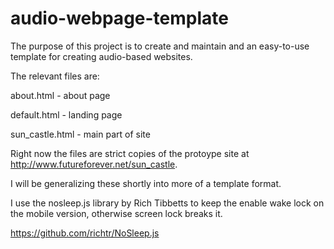 # audio-webpage-template

The purpose of this project is to create and maintain and an easy-to-use template for creating audio-based websites.

The relevant files are:

about.html - about page

default.html - landing page

sun_castle.html - main part of site

Right now the files are strict copies of the protoype site at http://www.futureforever.net/sun_castle. 

I will be generalizing these shortly into more of a template format.

I use the nosleep.js library by Rich Tibbetts to keep the enable wake lock on the mobile version, otherwise screen lock breaks it.

https://github.com/richtr/NoSleep.js
